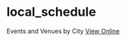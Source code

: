 # local_schedule
Events and Venues by City
[View Online](https://codemax999.github.io/local_schedule/)